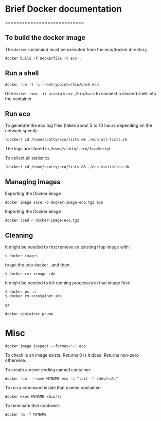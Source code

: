 # Brief Docker documentation
============================

To build the docker image
-------------------------

The `docker` command must be executed from the eco/docker directory.

```shell
docker build -f Dockerfile -t eco .
```

Run a shell
----------

```shell
docker run -t -i --entrypoint=/bin/bash eco
```

Use `docker exec -it <container> /bin/bash` to connect a second shell into the container.

Run eco
-------

To generate the eco log files (takes about 5 to 10 hours depending on
the network speed):

```shell
(docker) cd /home/scotty/eco/lists && ./eco-all-lists.sh
```

The logs are stored in `/home/scotty/.eco/JavaScript`

To collect all statistics:

```shell
(docker) cd /home/scotty/eco/lists && ./eco-statistics.sh
```


Managing images
---------------

Exporting the Docker image

```shell
docker image save -o docker-image-eco.tgz eco
```

Importing the Docker image

```shell
docker load < docker-image-eco.tgz
```


Cleaning
--------


It might be needed to first remove an existing Hop image with:

```shell
$ docker images
```

to get the eco docker <image-id>, and then:

```shell
$ docker rmi <image-id>
```

It might be needed to kill running processes in that image first:

```shell
$ docker ps -a
$ docker rm <container-id>
```

or

```shell
docker container prune
```

Misc
====

```
docker image inspect --format="-" eco 
```

To check is an image exists. Returns 0 is it does. Returns non-zero
otherwise.

To create a never ending named container:

```
docker run  --name MYNAME eco -c "tail -f /dev/null"
```

To run a command inside that named container:

```
docker exec MYNAME /bin/ls
```

To terminate that container:

```
docker rm -f MYNAME
```
